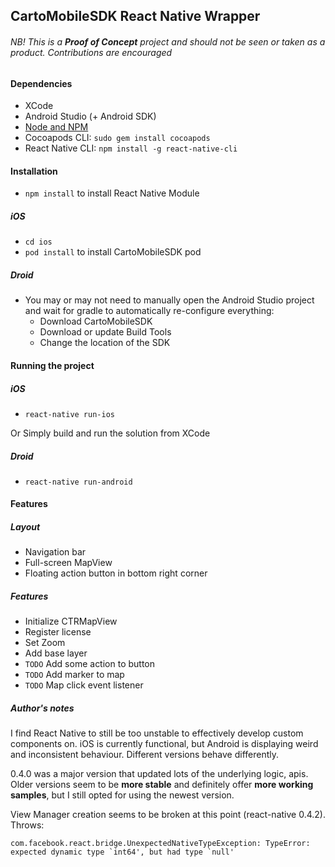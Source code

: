 ## CartoMobileSDK React Native Wrapper

###### NB! This is a __Proof of Concept__ project and should not be seen or taken as a product. Contributions are encouraged

#### Dependencies

* XCode
* Android Studio (+ Android SDK)
* [Node and NPM](http://blog.npmjs.org/post/85484771375/how-to-install-npm)
* Cocoapods CLI: `sudo gem install cocoapods`
* React Native CLI: `npm install -g react-native-cli`

#### Installation

* `npm install` to install React Native Module


##### iOS
* `cd ios`
* `pod install` to install CartoMobileSDK pod

##### Droid

* You may or may not need to manually open the Android Studio project and wait for gradle to automatically re-configure everything: 
	* Download CartoMobileSDK
	* Download or update Build Tools
	* Change the location of the SDK

#### Running the project

##### iOS

* `react-native run-ios`

Or Simply build and run the solution from XCode

##### Droid

* `react-native run-android`


#### Features

##### Layout

* Navigation bar
* Full-screen MapView
* Floating action button in bottom right corner

##### Features

* Initialize CTRMapView
* Register license
* Set Zoom
* Add base layer
* `TODO` Add some action to button
* `TODO` Add marker to map
* `TODO` Map click event listener

##### Author's notes

I find React Native to still be too unstable to effectively develop custom components on. iOS is currently functional, but Android is displaying weird and inconsistent behaviour. Different versions behave differently. 

0.4.0 was a major version that updated lots of the underlying logic, apis. Older versions seem to be **more stable** and definitely offer **more working samples**, but I still opted for using the newest version.

View Manager creation seems to be broken at this point (react-native 0.4.2). Throws:

```
com.facebook.react.bridge.UnexpectedNativeTypeException: TypeError: expected dynamic type `int64', but had type `null'
```









